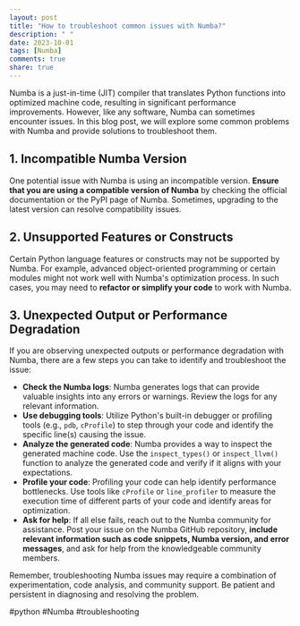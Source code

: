 ```yaml
---
layout: post
title: "How to troubleshoot common issues with Numba?"
description: " "
date: 2023-10-01
tags: [Numba]
comments: true
share: true
---
```


Numba is a just-in-time (JIT) compiler that translates Python functions into optimized machine code, resulting in significant performance improvements. However, like any software, Numba can sometimes encounter issues. In this blog post, we will explore some common problems with Numba and provide solutions to troubleshoot them.

## 1. Incompatible Numba Version

One potential issue with Numba is using an incompatible version. **Ensure that you are using a compatible version of Numba** by checking the official documentation or the PyPI page of Numba. Sometimes, upgrading to the latest version can resolve compatibility issues.

## 2. Unsupported Features or Constructs

Certain Python language features or constructs may not be supported by Numba. For example, advanced object-oriented programming or certain modules might not work well with Numba's optimization process. In such cases, you may need to **refactor or simplify your code** to work with Numba.

## 3. Unexpected Output or Performance Degradation

If you are observing unexpected outputs or performance degradation with Numba, there are a few steps you can take to identify and troubleshoot the issue:

- **Check the Numba logs**: Numba generates logs that can provide valuable insights into any errors or warnings. Review the logs for any relevant information.
- **Use debugging tools**: Utilize Python's built-in debugger or profiling tools (e.g., `pdb`, `cProfile`) to step through your code and identify the specific line(s) causing the issue.
- **Analyze the generated code**: Numba provides a way to inspect the generated machine code. Use the `inspect_types()` or `inspect_llvm()` function to analyze the generated code and verify if it aligns with your expectations.
- **Profile your code**: Profiling your code can help identify performance bottlenecks. Use tools like `cProfile` or `line_profiler` to measure the execution time of different parts of your code and identify areas for optimization.
- **Ask for help**: If all else fails, reach out to the Numba community for assistance. Post your issue on the Numba GitHub repository, **include relevant information such as code snippets, Numba version, and error messages**, and ask for help from the knowledgeable community members.

Remember, troubleshooting Numba issues may require a combination of experimentation, code analysis, and community support. Be patient and persistent in diagnosing and resolving the problem.

#python #Numba #troubleshooting